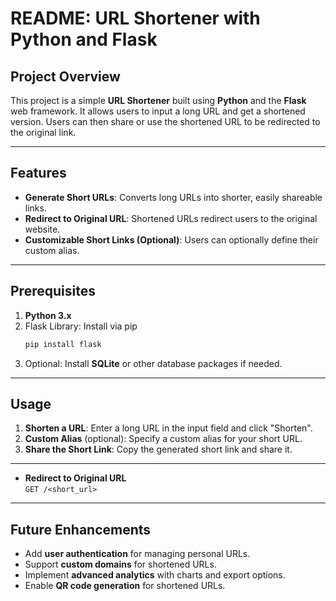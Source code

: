 # README: URL Shortener with Python and Flask  

## Project Overview  
This project is a simple **URL Shortener** built using **Python** and the **Flask** web framework. It allows users to input a long URL and get a shortened version. Users can then share or use the shortened URL to be redirected to the original link.

---

## Features  
- **Generate Short URLs**: Converts long URLs into shorter, easily shareable links.  
- **Redirect to Original URL**: Shortened URLs redirect users to the original website.  
- **Customizable Short Links (Optional)**: Users can optionally define their custom alias.  
 

---

## Prerequisites  
1. **Python 3.x**  
2. Flask Library: Install via pip  
   ```bash
   pip install flask
   ```  
3. Optional: Install **SQLite** or other database packages if needed.  

---

## Usage  
1. **Shorten a URL**: Enter a long URL in the input field and click "Shorten".  
2. **Custom Alias** (optional): Specify a custom alias for your short URL.  
3. **Share the Short Link**: Copy the generated short link and share it.  

---

- **Redirect to Original URL**  
  `GET /<short_url>`  

---

## Future Enhancements  
- Add **user authentication** for managing personal URLs.  
- Support **custom domains** for shortened URLs.  
- Implement **advanced analytics** with charts and export options.  
- Enable **QR code generation** for shortened URLs.  
